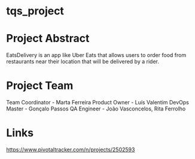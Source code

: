 # tqs_project




# Project Abstract
EatsDelivery is an app like Uber Eats that allows users to order food from restaurants near their location that will be delivered by a rider.

# Project Team

Team Coordinator - Marta Ferreira
Product Owner - Luís Valentim
DevOps Master - Gonçalo Passos
QA Engineer - João Vasconcelos, Rita Ferrolho

# Links

https://www.pivotaltracker.com/n/projects/2502593

